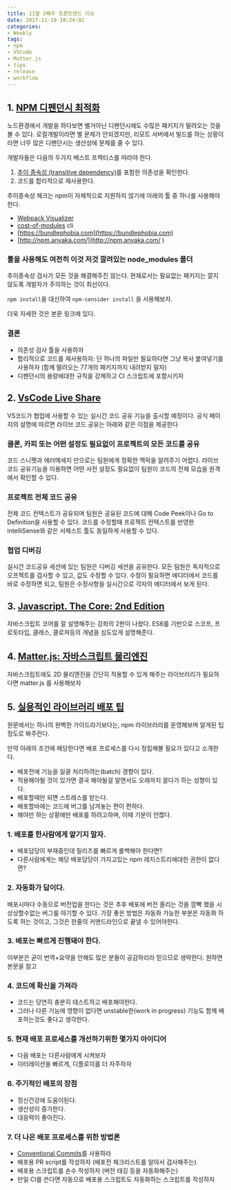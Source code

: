 ```yaml
---
title: 11월 3째주 프론트엔드 이슈
date: 2017-11-19 18:24:02
categories:
- Weekly
tags:
- npm
- VSCode
- Matter.js
- tips
- release
- workflow
---
```



## 1. [NPM 디펜던시 최적화](https://medium.com/@vovabilonenko/making-node-modules-smaller-and-faster-2199a7bbf5b3)

노드환경에서 개발을 하다보면 별거아닌 디펜던시에도 수많은 패키지가 딸려오는 것을 볼 수 있다. 로컬개발이라면 별 문제가 안되겠지만, 리모트 서버에서 빌드를 하는 상황이라면 너무 많은 디펜던시는 생산성에 문제를 줄 수 있다.

개발자들은 다음의 두가지 베스트 프랙티스를 따라야 한다.
1. [추이 종속성 (transitive dependency)](http://terms.naver.com/entry.nhn?docId=859503&cid=42346&categoryId=42346)를 포함한 의존성을 확인한다.
2. 코드를 합리적으로 재사용한다.


추이종속성 체크는 npm이 자체적으로 지원하지 않기에 아래의 툴 중 하나를 사용해야한다.

- [Webpack Visualizer](http://chrisbateman.github.io/webpack-visualizer/)
- [cost-of-modules](https://github.com/siddharthkp/cost-of-modules) cli
- [https://bundlephobia.com](https://bundlephobia.com)
- [http://npm.anvaka.com/](http://npm.anvaka.com/ )
 
 
### 툴을 사용해도 여전히 이것 저것 깔려있는 node_modules 폴더
추이종속성 검사가 모든 것을 해결해주진 않는다. 현재로서는 필요없는 패키지는 깔지 않도록 개발자가 주의하는 것이 최선이다.

```npm install```을 대신하여 ```npm-consider install``` 을 사용해보자.

더욱 자세한 것은 본문 링크에 있다. 

### 결론

- 의존성 검사 툴을 사용하자
- 합리적으로 코드를 재사용하자: 단 하나의 파일만 필요하다면 그냥 복사 붙여넣기를 사용하자 (함께 딸려오는 77개의 패키지까지 내려받지 말자)
- 디펜던시의 용량에대한 규칙을 강제하고 CI 스크립트에 포함시키자
 

## 2. [VsCode Live Share](https://code.visualstudio.com/visual-studio-live-share)

VS코드가 협업에 사용할 수 있는 실시간 코드 공유 기능을 출시할 예정이다. 공식 페이지의 설명에 따르면 라이브 코드 공유는 아래와 같은 이점을 제공한다

### 클론, 카피 또는 어떤 설정도 필요없이 프로젝트의 모든 코드를 공유
코드 스니펫과 에러메세지 만으로는 팀원에게 정확한 맥락을 알려주기 어렵다. 라이브 코드 공유기능을 이용하면 어떤 사전 설정도 필요없이 팀원이 코드의 전체 모습을 원격에서 확인할 수 있다.

### 프로젝트 전체 코드 공유
전체 코드 컨텍스트가 공유되며 팀원은 공유된 코드에 대해 Code Peek이나 Go to Definition을 사용할 수 있다.
코드를 수정할때 프로젝트 컨텍스트를 반영한 intelliSense와 같은 서제스트 툴도 동일하게 사용할 수 있다.

### 협업 디버깅
실시간 코드공유 세션에 있는 팀원은 디버깅 세션을 공유한다. 모든 팀원은 독자적으로 오프젝트를 검사할 수 있고, 값도 수정할 수 있다.
수정이 필요하면 에디터에서 코드를 바로 수정하면 되고, 팀원은 수정사항을 실시간으로 각자의 에디터에서 보게 된다.


## 3. [Javascript. The Core: 2nd Edition](http://dmitrysoshnikov.com/ecmascript/javascript-the-core-2nd-edition/)

자바스크립트 코어를 잘 설명해주는 강좌의 2판이 나왔다.
ES6를 기반으로 스코프, 프로토타입, 클래스, 클로져등의 개념을 심도있게 설명해준다.

## 4. [Matter.js: 자바스크립트 물리엔진](http://brm.io/matter-js/index.html)
자바스크립트에도 2D 물리엔진을 간단히 적용할 수 있게 해주는 라이브러리가 필요하다면 matter.js 를 사용해보자


## 5. [실용적인 라이브러리 배포 팁](https://blog.algolia.com/pragmatic-releasing/)

원문에서는 하나의 완벽한 가이드라기보다는, npm 라이브러리를 운영해보며 알게된 팁 정도로 봐주란다.

만약 아래의 조건에 해당한다면 배포 프로세스를 다시 정립해볼 필요가 있다고 소개한다.
- 배포전에 기능을 일괄 처리하려는(batch) 경향이 있다.
- 적용해야될 것이 있가면 결국 해야될걸 알면서도 오래까지 끌다가 하는 성향이 있다.
- 배포할때만 되면 스트레스를 받는다.
- 배포할바에는 코드에 버그를 남겨놓는 편이 편하다.
- 해야만 하는 상황에만 배포를 하려고하며, 이때 기분이 언짢다. 


### 1. 배포를 한사람에게 맡기지 말자.

- 배포담당이 부재중인데 릴리즈를 빠르게 롤백해야 한다면?
- 다른사람에게는 해당 배포담당이 가지고있는 npm 레지스트리에대한 권한이 없다면?

### 2. 자동화가 답이다.
배포시마다 수동으로 버전업을 한다는 것은 추후 배포에 버전 올리는 것을 깜빡 했을 시 상상할수없는 버그를 야기할 수 있다.
가장 좋은 방법은 자동화 가능한 부분은 자동화 하도록 하는 것이고, 그것은 한줄의 커맨드라인으로 끝낼 수 있어야한다.

### 3. 배포는 빠르게 진행돼야 한다.
이부분은 굳이 번역+요약을 안해도 많은 분들이 공감하리라 믿으므로 생략한다. 원하면 본문을 참고

### 4. 코드에 확신을 가져라
- 코드는 당연히 충분히 테스트하고 배포해야한다.
- 그러나 다른 기능에 영향이 없다면 unstable한(work in progress) 기능도 함께 배포하는것도 좋다고 생각한다.
 

### 5. 현재 배포 프로세스를 개선하기위한 몇가지 아이디어
- 다음 배포는 다른사람에게 시켜보자
- 이터레이션을 빠르게, 디플로이를 더 자주하자


### 6. 주기적인 배포의 장점

- 정신건강에 도움이된다.
- 생산성이 증가한다.
- 대응력이 좋아진다.

### 7. 더 나은 배포 프로세스를 위한 방법론

- [Conventional Commits](https://conventionalcommits.org)를 사용하라
- 배포용 PR script를 작성하자 (배포전 체크리스트를 알아서 검사해주는)
- 배포용 스크립트를 손수 작성하자 (버전 태깅 등을 자동화해주는)
- 만일 CI를 쓴다면 자동으로 배포용 스크립트도 자동화하는 스크립트를 작성하자
